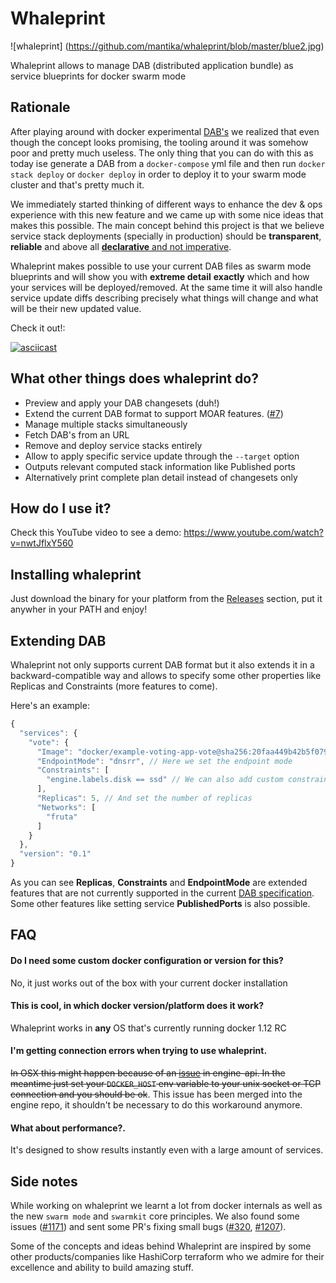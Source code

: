 # Whaleprint

![whaleprint] (https://github.com/mantika/whaleprint/blob/master/blue2.jpg)

Whaleprint allows to manage DAB (distributed application bundle) as service blueprints for docker swarm mode


## Rationale

After playing around with docker experimental [DAB's](https://github.com/docker/docker/blob/master/experimental/docker-stacks-and-bundles.md) we realized
that even though the concept looks promising, the tooling around it was somehow poor and pretty much useless. The only thing that you can do with this as today ise 
generate a DAB from a `docker-compose` yml file and then run `docker stack deploy` or `docker deploy` in order to deploy it to your swarm mode cluster and that's pretty much it. 

We immediately started thinking of different ways to enhance the dev & ops experience with this new feature and we came up with some nice ideas that makes this possible.
The main concept behind this project is that we believe service stack deployments (specially in production) should be __transparent__, __reliable__ and above all [__declarative__ and not imperative](https://en.wikipedia.org/wiki/Declarative_programming#Definition).  

Whaleprint makes possible to use your current DAB files as swarm mode blueprints and will show you with __extreme detail__  __exactly__ which and how your services will be deployed/removed. 
At the same time it will also handle service update diffs describing precisely what things will change and what will be their new updated value.

Check it out!:

[![asciicast](https://asciinema.org/a/9a7oq68a9eoilwqwq459xdr3t.png)](https://asciinema.org/a/9a7oq68a9eoilwqwq459xdr3t)


## What other things does whaleprint do?


- Preview and apply your DAB changesets (duh!)
- Extend the current DAB format to support MOAR features. ([#7](https://github.com/mantika/whaleprint/issues/7))
- Manage multiple stacks simultaneously
- Fetch  DAB's from an URL
- Remove and deploy service stacks entirely
- Allow to apply specific service update through the `--target` option
- Outputs relevant computed stack information like Published ports
- Alternatively print complete plan detail instead of changesets only


## How do I use it?

Check this YouTube video to see a demo: https://www.youtube.com/watch?v=nwtJflxY560


## Installing whaleprint

Just download the binary for your platform from the [Releases](https://github.com/mantika/whaleprint/releases) section, put it anywher in your PATH and enjoy!

## Extending DAB

Whaleprint not only supports current DAB format but it also extends it in a backward-compatible way and allows to specify some other properties like 
Replicas and Constraints (more features to come).

Here's an example:

```javascript
{
  "services": {
    "vote": {
      "Image": "docker/example-voting-app-vote@sha256:20faa449b42b5f0797b1b1a3028a2dd7ac0ece00b0d100b19e6dff4d1a0af2e3",
      "EndpointMode": "dnsrr", // Here we set the endpoint mode
      "Constraints": [
        "engine.labels.disk == ssd" // We can also add custom constraints
      ],
      "Replicas": 5, // And set the number of replicas
      "Networks": [
        "fruta"
      ]
    }
  },
  "version": "0.1"
}
```

As you can see **Replicas**, **Constraints** and **EndpointMode** are extended features that are not currently supported in the current [DAB specification](https://github.com/docker/docker/blob/master/experimental/docker-stacks-and-bundles.md). Some other features like setting service **PublishedPorts** is also possible.

## FAQ

#### Do I need some custom docker configuration or version for this?

No, it just works out of the box with your current docker installation

#### This is cool, in which docker version/platform does it work?

Whaleprint works in __any__ OS that's currently running docker 1.12 RC 

#### I'm getting connection errors when trying to use whaleprint. 

~~In OSX this might happen because of an [issue](https://github.com/docker/engine-api/pull/320) in engine-api.
In the meantime just set your `DOCKER_HOST` env variable to your unix socket or TCP connection and you should be ok~~. This issue has been merged into the engine repo, it shouldn't be necessary to do this workaround anymore. 

#### What about performance?.

It's designed to show results instantly even with a large amount of services. 


## Side notes

While working on whaleprint we learnt a lot from docker internals as well as the new `swarm mode` and `swarmkit` core principles. We also found some issues
([#1171](https://github.com/docker/swarmkit/issues/1171)) and sent some PR's fixing small bugs ([#320](https://github.com/docker/engine-api/pull/320), [#1207](https://github.com/docker/swarmkit/pull/1207)).

Some of the concepts and ideas behind Whaleprint are inspired by some other products/companies like HashiCorp terraform who we admire for their excellence and ability to build amazing stuff.
